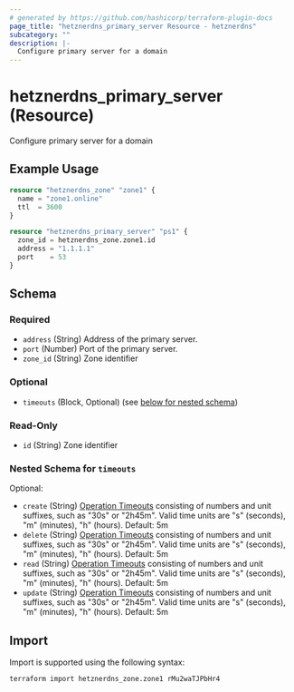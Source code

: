 ```yaml
---
# generated by https://github.com/hashicorp/terraform-plugin-docs
page_title: "hetznerdns_primary_server Resource - hetznerdns"
subcategory: ""
description: |-
  Configure primary server for a domain
---
```


# hetznerdns_primary_server (Resource)

Configure primary server for a domain

## Example Usage

```terraform
resource "hetznerdns_zone" "zone1" {
  name = "zone1.online"
  ttl  = 3600
}

resource "hetznerdns_primary_server" "ps1" {
  zone_id = hetznerdns_zone.zone1.id
  address = "1.1.1.1"
  port    = 53
}
```

<!-- schema generated by tfplugindocs -->
## Schema

### Required

- `address` (String) Address of the primary server.
- `port` (Number) Port of the primary server.
- `zone_id` (String) Zone identifier

### Optional

- `timeouts` (Block, Optional) (see [below for nested schema](#nestedblock--timeouts))

### Read-Only

- `id` (String) Zone identifier

<a id="nestedblock--timeouts"></a>
### Nested Schema for `timeouts`

Optional:

- `create` (String) [Operation Timeouts](https://developer.hashicorp.com/terraform/language/resources/syntax#operation-timeouts) consisting of
numbers and unit suffixes, such as "30s" or "2h45m".
Valid time units are "s" (seconds), "m" (minutes), "h" (hours). Default: 5m
- `delete` (String) [Operation Timeouts](https://developer.hashicorp.com/terraform/language/resources/syntax#operation-timeouts) consisting of
numbers and unit suffixes, such as "30s" or "2h45m".
Valid time units are "s" (seconds), "m" (minutes), "h" (hours). Default: 5m
- `read` (String) [Operation Timeouts](https://developer.hashicorp.com/terraform/language/resources/syntax#operation-timeouts) consisting of
numbers and unit suffixes, such as "30s" or "2h45m".
Valid time units are "s" (seconds), "m" (minutes), "h" (hours). Default: 5m
- `update` (String) [Operation Timeouts](https://developer.hashicorp.com/terraform/language/resources/syntax#operation-timeouts) consisting of
numbers and unit suffixes, such as "30s" or "2h45m".
Valid time units are "s" (seconds), "m" (minutes), "h" (hours). Default: 5m

## Import

Import is supported using the following syntax:

```shell
terraform import hetznerdns_zone.zone1 rMu2waTJPbHr4
```
